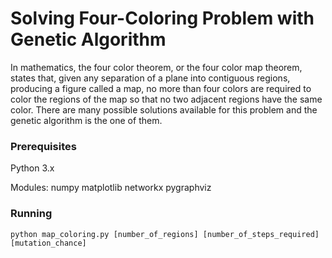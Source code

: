 

# Solving Four-Coloring Problem with Genetic Algorithm

In mathematics, the four color theorem, or the four color map theorem, states that, given any separation of a plane into contiguous regions, producing a figure called a map, no more than four colors are required to color the regions of the map so that no two adjacent regions have the same color. 
There are many possible solutions available for this problem and the genetic algorithm is the one of them.

### Prerequisites



Python 3.x

Modules:
	numpy
	matplotlib
	networkx
	pygraphviz



### Running
	python map_coloring.py [number_of_regions] [number_of_steps_required] [mutation_chance]



